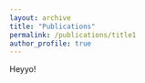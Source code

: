 ```yaml
---
layout: archive
title: "Publications"
permalink: /publications/title1
author_profile: true
---
```


Heyyo!




<!-- ---
title: "Title1"
collection: publications
permalink: /publications/title1
excerpt: 'The Rohart MSC test is a simple in silico test that accurately discriminates MSC from fibroblasts, other adult stem/progenitor cell types or differentiated stromal cells.'
date: 2016-03-24
# venue: 'PeerJ'
# paperurl: 'https://doi.org/10.7717/peerj.1845'
# citation: 'Florian Rohart, Elizabeth A. Mason, Nicholas Matigian, Rowland Mosbergen, Othmar Korn, Tyrone Chen, Suzanne Butcher, Jatin Patel, Kerry Atkinson, Kiarash Khosrotehrani, Nicholas M. Fisk, Kim-Anh Lê Cao, Christine A. Wells​, &quot;A molecular classification of human mesenchymal stromal cells.&quot; <i>PeerJ</i>, 2016, 4:e1845. DOI: https://doi.org/10.7717/peerj.1845'
---

The Rohart MSC test is a simple in silico test that accurately discriminates MSC from fibroblasts, other adult stem/progenitor cell types or differentiated stromal cells. It has been implemented in the [www.stemformatics.org](www.stemformatics.org) resource, to assist researchers wishing to benchmark their own MSC datasets or data from the public domain. -->
